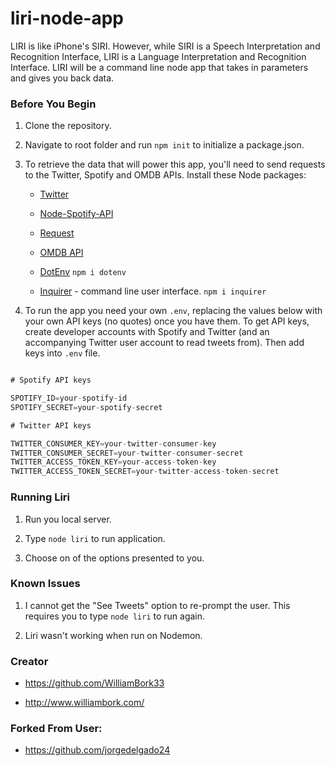 # liri-node-app

LIRI is like iPhone's SIRI. However, while SIRI is a Speech Interpretation and Recognition Interface, LIRI is a Language Interpretation and Recognition Interface. LIRI will be a command line node app that takes in parameters and gives you back data.

### Before You Begin

1. Clone the repository.

2. Navigate to root folder and run `npm init` to initialize a package.json.

3. To retrieve the data that will power this app, you'll need to send requests to the Twitter, Spotify and OMDB APIs. Install these Node packages:

    * [Twitter](https://www.npmjs.com/package/twitter)
   
    * [Node-Spotify-API](https://www.npmjs.com/package/node-spotify-api)
   
    * [Request](https://www.npmjs.com/package/request)

    * [OMDB API](http://www.omdbapi.com)

    * [DotEnv](https://www.npmjs.com/package/dotenv) `npm i dotenv`

    * [Inquirer](https://www.npmjs.com/package/inquirer) - command line user interface. `npm i inquirer`


4. To run the app you need your own `.env`, replacing the values below with your own API keys (no quotes) once you have them. To get API keys, create developer accounts with Spotify and Twitter (and an accompanying Twitter user account to read tweets from). Then add keys into `.env` file.

```js

# Spotify API keys

SPOTIFY_ID=your-spotify-id
SPOTIFY_SECRET=your-spotify-secret

# Twitter API keys

TWITTER_CONSUMER_KEY=your-twitter-consumer-key
TWITTER_CONSUMER_SECRET=your-twitter-consumer-secret
TWITTER_ACCESS_TOKEN_KEY=your-access-token-key
TWITTER_ACCESS_TOKEN_SECRET=your-twitter-access-token-secret

```

### Running Liri

1. Run you local server.

2. Type `node liri` to run application.

3. Choose on of the options presented to you.


### Known Issues

1. I cannot get the "See Tweets" option to re-prompt the user. This requires you to type `node liri` to run again.

2. Liri wasn't working when run on Nodemon.


### Creator

* https://github.com/WilliamBork33

* http://www.williambork.com/


### Forked From User:
* https://github.com/jorgedelgado24